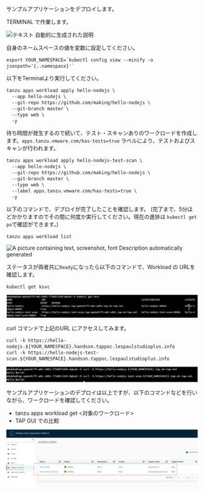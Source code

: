 

サンプルアプリケーションをデプロイします。

TERMINAL で作業します。

![テキスト
自動的に生成された説明](../media/image2.png)

自身のネームスペースの値を変数に設定してください。

```execute
export YOUR_NAMESPACE=`kubectl config view --minify -o jsonpath='{..namespace}'`
```

以下をTerminalより実行してください。

```execute
tanzu apps workload apply hello-nodejs \
  --app hello-nodejs \
  --git-repo https://github.com/making/hello-nodejs \
  --git-branch master \
  --type web \
  -y
```

待ち時間が発生するので続いて、テスト・スキャンありのワークロードを作成します。`apps.tanzu.vmware.com/has-tests=true` ラベルにより、テストおよびスキャンが行われます。

```execute
tanzu apps workload apply hello-nodejs-test-scan \
  --app hello-nodejs \
  --git-repo https://github.com/making/hello-nodejs \
  --git-branch master \
  --type web \
  --label apps.tanzu.vmware.com/has-tests=true \
  -y
```

以下のコマンドで、デプロイが完了したことを確認します。
(完了まで、5分ほどかかりますのでその間に何度か実行してください。現在の進捗は `kubectl get po`で確認ができます。)


```execute
tanzu apps workload list
```


![A picture containing text, screenshot, font Description automatically
generated](../media/image5.png)

ステータスが両者共に`Ready`になったら以下のコマンドで、Workload の URLを確認します。

```execute
kubectl get ksvc
```

![](../media/image6.png)

curl コマンドで上記のURL にアクセスしてみます。

```execute
curl -k https://hello-nodejs.${YOUR_NAMESPACE}.handson.tappoc.lespaulstudioplus.info
curl -k https://hello-nodejs-test-scan.${YOUR_NAMESPACE}.handson.tappoc.lespaulstudioplus.info
```

![](../media/image7.png)

サンプルアプリケーションのデプロイは以上ですが、以下のコマンドなどを行いながら、ワークロードを確認してください。

-   tanzu apps workload get \<対象のワークロード\>
-   TAP GUI での比較

![グラフィカル ユーザー インターフェイス, テキスト, アプリケーション自動的に生成された説明](../media/image8.png)

